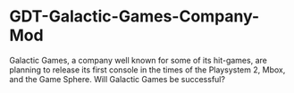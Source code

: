 GDT-Galactic-Games-Company-Mod
==============================

Galactic Games, a company well known for some of its hit-games, are planning to release its first console in the times of the Playsystem 2, Mbox, and the Game Sphere. Will Galactic Games be successful?
